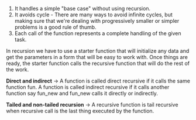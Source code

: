 1. It handles a simple "base case" without using recursion.
2. It avoids cycle - There are many ways to avoid infinite cycles, but making sure that we're dealing with progressively
 smaller or simpler problems is a good rule of thumb.
3. Each call of the function represents a complete handling of the given task.

In recursion we have to use a starter function that will initialize any data and get the parameters in a form that will 
be easy to work with. Once things are ready, the starter function calls the recursive function that will do the rest of 
the work.

**Direct and indirect** -> A function is called direct recursive if it calls the same function fun. A function is called
indirect recursive if it calls another function say fun_new and fun_new calls it directly or indirectly.

**Tailed and non-tailed recursion** -> A recursive function is tail recursive when recursive call is the last thing 
executed by the function.
